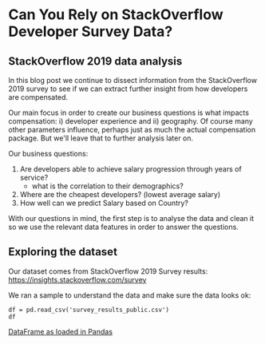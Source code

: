 # Can You Rely on StackOverflow Developer Survey Data?

## StackOverflow 2019 data analysis

In this blog post we continue to dissect information from the StackOverflow 2019 survey to see if we can extract further insight from how developers are compensated.

Our main focus in order to create our business questions is what impacts compensation: i) developer experience and ii) geography.
Of course many other parameters influence, perhaps just as much the actual compensation package. But we'll leave that to further analysis later on.

Our business questions:
 1. Are developers able to achieve salary progression through years of service?
    - what is the correlation to their demographics?
 2. Where are the cheapest developers? (lowest average salary)
 3. How well can we predict Salary based on Country?

With our questions in mind, the first step is to analyse the data and clean it so we use the relevant data features in order to answer the questions.

## Exploring the dataset

Our dataset comes from StackOverflow 2019 Survey results: https://insights.stackoverflow.com/survey

We ran a sample to understand the data and make sure the data looks ok:

```
df = pd.read_csv('survey_results_public.csv')
df
```

[DataFrame as loaded in Pandas](images/1.1.png)
